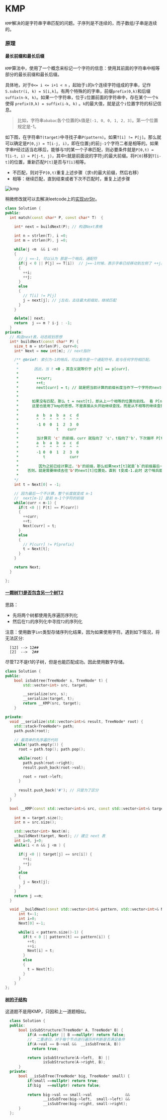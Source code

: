 # KMP

`KMP`解决的是字符串字串匹配的问题。子序列是不连续的，而子数组/子串是连续的。

### 原理

#### 最长前缀和最长后缀
`KMP`算法中，使用了一个概念来标记一个字符的信息：使用其前面的字符串中相等部分的最长前缀和最长后缀。

具体地，对于`0<= i <= i+1 < n` ，起始于`i`的`k`个连续字符组成的字串，记作`S.substr(i, k) = S[i,k]`。有两个特殊的的字串，前缀`prefix(0,k)`和后缀`suffix(n-k, k)`。如果一个字符串，位于`i`位置前面的字符串中，存在某个一个`k`使得 `prefix(0,k) = suffix(i-k, k)` 。`k`的最大值，就是这个`i`位置字符的标记信息。

>比如，字符串`ababac`各个位置的`k`值是`[-1, 0, 0, 1, 2, 3]`。第一个位置规定是-1。

如下图，在字符串`T(target)`中寻找子串`P(pattern)`。如果`T[i] != P[j]`。那么就可以确定是`P[0,j) = T[i-j, i)`，即在位置`j`的前`j-1`个字符二者是相等的。如果字串`P`经过适当右移后，能够与`T`的某一个子串匹配，则必要条件就是`P[0,t) = T[i-t, i) = P[j-t, j)`，其中`t`就是前面说的字符`j`的最大前缀。将`P[0]`移到`T[i-t]`的位置，重新匹配`P[t]`是否与`T[i]`相等。
+ 不匹配，则对于`P[0,t)`重复上述步骤（求`t`的最大前缀，然后右移）
+ 相等：继续匹配，直到结束或者下次不匹配时，重复上述步骤

![kmp](KMP.png)

稍微修改就可以去解决leetcode上的[实现strStr](https://leetcode-cn.com/problems/implement-strstr/comments/)。
```cpp
class Solution { 
public:
  int match(const char* P, const char* T)  {

    int* next = buildNext(P); // 构造Next表格
    
    int n = strlen(T), i =0;
    int m = strlen(P), j =0;

    while(j <m  && i <n) 
    { 
      // j ==-1, 可以认为 那是一个哨兵，通配符
      if(j < 0 || P[j] == T[i])  // j==-1时候，表示字串已经移动到左侧了 ++j是0，
      { 
        ++i;
        ++j;
      }
      else 
      {
        // T[i] != P[j]
        j = next[j]; // j左右，去往最大前缀处，继续匹配
      }
    }  

    delete[] next;
    return  j == m ? i-j : -1;
  }
private:
  // 构造next表，动态规划思想
  int* buildNext(const char* P) { 
    size_t m = strlen(P), curr=0;
    int* Next = new int[m]; // next指针

    /** @brief: 索引为-1的哨兵，可以看作是一个通配符号，能与任何字符相匹配。
     *  
     *       因此，当 t <0 ，其含义就等价于 p[t] == p[curr].
     *        
     *        ++curr; 
     *        ++t;
     *        next[curr] = t; // 就是把当前计算的前缀长度当作下一个字符的next值
     * 
     *      
     *      如果没有匹配，那么 t = next[t]，即从上一个相等的位置向前找。 看 P[next[t]] == P[curr] ?
     *      这里也是用了kmp的思想。不是直接从头开始继续查找，而是从不相等的继续查找：
     * 
     *        a  b  a  b  a  c  d 
     *        ^  ^  ^  ^  ^  ^  ^ 
     *        -1 0  0  1  2  3  0
     *                 t    curr
     *          
     *        当计算完 'c' 的前缀，curr 就指向了 'c'，t指向了'b'，下次循环 P[t] != P[curr]，t = next[t],就是如下
     *        a  b  a  b  a  c  d 
     *        ^  ^  ^  ^  ^  ^  ^ 
     *        -1 0  0  1  2  3  0
     *           t           curr
     * 
     *         因为之前已经计算过，'b'的前缀，那么如果next[t]就是`b`的前缀最后一个位置，如果此时 P[t] == P[curr]，那么d的前缀就是 t的值，
     *    否则，就是需要继续去往'b'的next[t]位置处。直到 t变成-1.此时 这个哨兵能与仍和字符匹配。使得P[curr]=0
     *  
    */
    int t = Next[0] = -1; 

    // 因为最后一个不计算，整个长度就变成 m-1
    //  next[m-1] 是前 m-1个字符的前缀
    while(curr < m-1) { 
      if(t <0 || P[t] == P[curr]) 
      { 
        ++curr;
        ++t;
        Next[curr] = t;
      }
      else 
      {
        // P[curr] != P[prefix] 
        t = Next[t];
      }
    }

    return Next;
  }

};
```

#### [一颗树T1是否包含另一个树T2](https://leetcode-cn.com/problems/subtree-of-another-tree/description/)
思路：
+ 先将两个树都使用先序遍历序列化
+ 然后在`T1`的序列化中寻找`T2`的序列化

注意：使用数字`int`类型存储序列化结果，因为如果使用字符。遇到如下情况，将无法区分:
```
  [12] --> 12##
  [2]  -->  2##
```
尽管T2不是t1的子树，但是也能匹配成功。因此使用数字存储。

```cpp
class Solution {
public:
    bool isSubtree(TreeNode* s, TreeNode* t) {
        std::vector<int> src, target;

        __serialize(src, s);
        __serialize(target, t);
        return __KMP(src, target);
    }

private:
  void __serialize(std::vector<int>& result, TreeNode* root) { 
    std::stack<TreeNode*> path;
    path.push(root);
    
    // 最简单的先序遍历代码
    while(!path.empty()) { 
      root = path.top(); path.pop();

      while(root) { 
        path.push(root->right);
        result.push_back(root->val);

        root = root->left;
      }
      
      result.push_back('#'); // 只是为了区分
    }
  } 

  bool __KMP(const std::vector<int>& src, const std::vector<int>& target) { 
    
    int m = target.size();
    int n = src.size();

    std::vector<int> Next(m);
    __buildNext(target, Next); // 建立 next 表
    int i=0, j=0; 
    while(i < n && j <m ) { 

      if(j <0 || target[j] == src[i]) { 
        ++i;
        ++j;
      }
      else 
      {
        j = Next[j];
      }
    }
    return j ==m;
  }

  void __buildNext(const std::vector<int>& pattern, std::vector<int>& Next) { 
      int t=-1;
      int i=0;
      Next[0] =-1;

      while(i < pattern.size()-1) { 
        if(t < 0 || pattern[t] == pattern[i]) { 
          ++t;
          ++i;
          Next[i] = t;
        }
        else 
        {
          t = Next[t];
        }
      }
    }
};
```
#### [树的子结构](https://leetcode-cn.com/problems/shu-de-zi-jie-gou-lcof/)
这道题不是用KMP，只因和上一道题相似。
```cpp
  class Solution {
  public:
      bool isSubStructure(TreeNode* A, TreeNode* B) {  
          if(A ==nullptr || B ==nullptr) return false;      
          //  二重递归，对于每个节点进行遍历并判断是否满足条件 
          if(A->val == B->val &&  __isSubTree(A, B))
            return true; 

          return isSubStructure(A->left,  B) || 
                 isSubStructure(A->right, B);
      }
  private:
      bool __isSubTree(TreeNode* big, TreeNode* small) { 
          if(small ==nullptr) return true;
          if(big   ==nullptr) return false;
              
          return big->val == small->val               &&
                 __isSubTree(big->left,  small->left) &&
                 __isSubTree(big->right, small->right);
      }
  };
```
